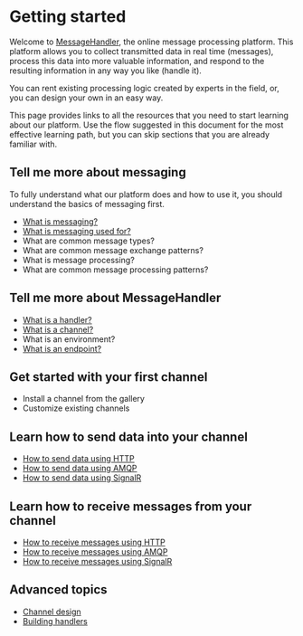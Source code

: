 # Getting started

Welcome to [MessageHandler](http://www.messagehandler.net), the online message processing platform. This platform allows you to collect transmitted data in real time (messages), process this data into more valuable information, and respond to the resulting information in any way you like (handle it). 

You can rent existing processing logic created by experts in the field, or, you can design your own in an easy way.

This page provides links to all the resources that you need to start learning about our platform. Use the flow suggested in this document for the most effective learning path, but you can skip sections that you are already familiar with.

## Tell me more about messaging

To fully understand what our platform does and how to use it, you should understand the basics of messaging first.

 * [What is messaging?](/documentation/basics/what-is-messaging)
 * [What is messaging used for?](/documentation/basics/use-cases)
 * What are common message types?
 * What are common message exchange patterns?
 * What is message processing?
 * What are common message processing patterns?
 
## Tell me more about MessageHandler

 * [What is a handler?](/documentation/handlers)
 * [What is a channel?](/documentation/channels)
 * What is an environment?
 * [What is an endpoint?](/documentation/connectivity)
 
## Get started with your first channel

 * Install a channel from the gallery
 * Customize existing channels
 
## Learn how to send data into your channel

 * [How to send data using HTTP](/documentation/connectivity/http#sending)
 * [How to send data using AMQP](/documentation/connectivity/amqp#sending)
 * [How to send data using SignalR](/documentation/connectivity/signalr#sending)
 
## Learn how to receive messages from your channel

 * [How to receive messages using HTTP](/documentation/connectivity/http#receiving)
 * [How to receive messages using AMQP](/documentation/connectivity/amqp#receiving)
 * [How to receive messages using SignalR](/documentation/connectivity/signalr#receiving)

## Advanced topics
 
 * [Channel design](/documentation/designing-channels)
 * [Building handlers](/documentation/developing-handlers)
